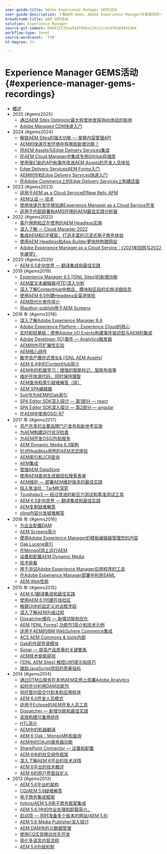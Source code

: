 ```yaml
---
user-guide-title: Adobe Experience Manager GEMS活动
user-guide-description: 了解AEM Gems，Adobe Experience Manager专家提供的一系列技术深入探讨。
breadcrumb-title: AEM GEM活动
solution: Experience Manager
source-git-commit: 088615f28aa91dfd4ba119c11c4c9f8a89441d84
workflow-type: tm+mt
source-wordcount: '770'
ht-degree: 1%

---
```



# Experience Manager GEMS活动 {#experience-manager-gems-recordings}

+ [概述](overview.md)
+ 2025 {#gems2025}
   + [通过AEM Sites Optimizer最大程度地发挥Web体验的影响](gems2025/maximize-impact-with-sites-optimizer.md)
   + [Adobe Managed CDN快速入门](gems2025/getting-started-adobe-managed-cdn.md)
+ 2024 {#gems2024}
   + [解锁AEM Sites的强大功能 — 掌握内容管理API](gems2024/content-management-apis.md)
   + [AEM的快速开发环境中有哪些新增功能？](gems2024/rapid-development-environment-news.md)
   + [将AEM Assets与Edge Delivery Services集成](gems2024/edge-delivery-for-aem-assets.md)
   + [在AEM Cloud Manager中集成专用GitHub存储库](gems2024/private-github-for-aem-cloud-manager.md)
   + [使用我们新的API和事件改进AEM Assets的开发人员体验](gems2024/improving-dev-experience-for-aem-assets-with-new-apis-and-events.md)
   + [Edge Delivery ServicesAEM Forms入门](gems2024/edge-delivery-for-aem-forms.md)
   + [AEM创作和Edge Delivery Services快速入门](/help/experience-manager-gems/gems2024/aem-authoring-and-edge-delivery.md)
   + [在Adobe Commerce上的Edge Delivery Services上构建店面](/help/experience-manager-gems/gems2024/storefronts-on-edge-delivery-with-adobe-commerce.md)
+ 2023 {#gems2023}
   + [适用于AEM as a Cloud Service的New Relic APM](gems2023/newrelic-apm-for-aem-cloud-service.md)
   + [AEM认证 — 技术](gems2023/aem-certification-technical.md)
   + [使用快速开发环境加速Experience Manager as a Cloud Service开发](/help/experience-manager-gems/gems2023/rapid-development-environments.md)
   + [适用于内部部署和AMS环境的AEM最佳实践分析器](gems2023/aem-best-practices-analyzer.md)
+ 2022 {#gems2022}
   + [客户用例和正在使用的AEM Headless实施](gems2022/customer-use-case-and-implementation-of-aem-headless-in-use.md)
   + [深入了解 — Cloud Manager 2022](gems2022/looking-under-the-hood-cloud-manager-2022.md)
   + [集成AEM和CIF框架，打造丰富的沉浸式电子商务体验](gems2022/aem-and-cif-framework-integration.md)
   + [使用AEM Headless和App Builder更快地构建网站](gems2022/build-sites-faster-with-headless-and-appbuilder.md)
   + [Adobe Experience Manager as a Cloud Service：《2021年回顾与2022年展望》](gems2022/aemcloudservice-2021-review-and-outlook.md)
+ 2020 {#gems2020}
   + [AEM 6.5走向世界 — 翻译集成和最佳实践](gems2020/aem65-readyfortheworld-translationintegration-bestpractices.md)
+ 2019 {#gems2019}
   + [Experience Manager 6.5 [!DNL Sites]的新增功能](gems2019/adobe-experience-manager-6-5-sites-whats-new.md)
   + [AEM富文本编辑器(RTE)深入分析](gems2019/aem-rich-text-editor-rte-deep-dive1.md)
   + [深入了解ContextHub中商店、模块和区段的实施详细信息](gems2019/contexthub-deep-dive.md)
   + [使用AEM 6.5创建Headless全渠道体验](gems2019/creating-headless-omnichannel-experiences-with-aem-65.md)
   + [AEM现代化套件简介](gems2019/introducing-the-aem-modernization-suite.md)
   + [将author-publish用于AEM Screens](gems2019/leveraging-author-publish-for-aem-screens.md)
+ 2018 年 {#gems2018}
   + [深入了解Adobe Experience Manager 6.4](gems2018/aem-6-4-technical-sneak-peek.md)
   + [Adobe Experience Platform - Experience Cloud的核心](gems2018/aem-acp.md)
   + [实时和轻量级：使用Adobe I/O Events构建事件驱动型与AEM的集成](gems2018/aem-adobe-io.md)
   + [Adobe Developer (IO)事件 — Analytics触发器](gems2018/aem-analytics-triggers.md)
   + [AEM创作可扩展性实验](gems2018/aem-author-scalability1.md)
   + [AEM核心组件](gems2018/aem-core-components.md)
   + [数字资产爆炸式增长&amp; [!DNL AEM Assets]](gems2018/aem-digital-asset-explosion.md)
   + [AEM 6.4中的ContextHub简介](gems2018/aem-intro-to-contexthub.md)
   + [AEM中的机器学习：增强的智能标记、智能布局等](gems2018/aem-machine-learning.md)
   + [维护开放源代码，同时保持理智](gems2018/aem-maintaining-open-source.md)
   + [AEM查询和索引疑难解答（续）](gems2018/aem-query-and-index-troubleshooting2.md)
   + [AEM SPA编辑器](gems2018/aem-spa-editor.md)
   + [Solr作为AEM的Oak索引](gems2018/solr-as-an-oak-index-for-aem.md)
   + [SPA Editor SDK深入探讨 — 第1部分 — react](gems2018/spa-editor-sdk-deep-dive-react.md)
   + [SPA Editor SDK深入探讨 — 第2部分 — angular](gems2018/spa-editor-sdk-deep-dive-angular.md)
   + [在AEM中使用OSGi R7](gems2018/using-osgi-r7-in-aem.md)
+ 2017 年 {#gems2017}
   + [资产共享的主要品牌门户发布和新参考实施](gems2017/aem-brand-portal.md)
   + [为AEM构建运行状况检查](gems2017/aem-building-health-checks-for-aem.md)
   + [为AEM开发OSGi包和服务](gems2017/aem-developing-osgi-bundles-services-for-aem.md)
   + [AEM Dynamic Media 6.3架构](gems2017/aem-dynamic-media-architecture.md)
   + [针对Headless用例的AEM流式体验](gems2017/aem-headless-usecases.md)
   + [AEM索引和JCR查询](gems2017/aem-indexing-jcr-query.md)
   + [AEM集成](gems2017/aem-integrations.md)
   + [管理AEM DataStore](gems2017/aem-managing-aem-datastore.md)
   + [使用AEM查询生成器轻松搜索表单](gems2017/aem-search-forms-using-querybuilder.md)
   + [AEM维护 — 部署AEM维护版本的最佳实践](gems2017/aem-sustenance-best-practices-deploying-maintenance-releases.md)
   + [陷入焦油坑：TarMK深究](gems2017/aem-tarmk-deepdive.md)
   + [Toughday2 — 经过改进的新压力测试和基准测试工具](gems2017/aem-toughday2-stress-testing-benchmarking-tool.md)
   + [AEM 6.3走向世界 — 翻译集成和最佳实践](gems2017/aem-translation-best-practices.md)
   + [AEM复制疑难解答](gems2017/aem-troubleshooting-aem-replication.md)
   + [sling内容分发疑难解答](gems2017/aem-troubleshooting-sling.md)
+ 2016 年 {#gems2016}
   + [为企业配置DAM](gems2016/aem-configuring-dam-for-enterprise.md)
   + [AEM Screens简介](gems2016/aem-introduction-to-aem-screens.md)
   + [使用Adobe Experience Manager的模板编辑器管理您的内容](gems2016/aem-managing-content-with-template-editor.md)
   + [Oak Lucene索引](gems2016/aem-oak-lucene-indexes.md)
   + [在MongoDB上运行AEM](gems2016/aem-running-aem-on-mongodb.md)
   + [设置和配置AEM Dynamic Media](gems2016/aem-setup-and-configure-aem-dynamic-media.md)
   + [技术偷看](gems2016/aem-technical-sneak-peek.md)
   + [用于测试Adobe Experience Manager应用程序的工具](gems2016/aem-testing-tools-for-aem-apps.md)
   + [在Adobe Experience Manager部署中利用SAML](gems2016/aem-utilizing-saml-in-aem-deployments.md)
   + [AEM Web性能](gems2016/aem-web-performance.md)
+ 2015 年 {#gems2015}
   + [AEM 6.1翻译集成和最佳实践](gems2015/aem-6-1-translation-integration-and-best-practices.md)
   + [使用AEM 6.1创建在线社区](gems2015/aem-creating-online-communities-with-aem-6-1.md)
   + [触屏UI中的自定义对话框字段](gems2015/aem-customizing-dialog-fields-in-touch-ui.md)
   + [深入了解AEM升级过程](gems2015/aem-deep-dive-into-aem-upgrade-process.md)
   + [Dispatcher缓存 — 新增功能和优化](gems2015/aem-dispatcher-caching-new-features-and-optimizations.md)
   + [AEM [!DNL Forms] 功能包1简介和技术示例](gems2015/aem-forms-feature-pack-1-introduction-and-technical-samples.md)
   + [适用于AEM的IBM WebSphere Commerce集成](gems2015/aem-ibm-websphere-commerce-integration-for-aem.md)
   + [ACS AEM Commons &amp; tools内部](gems2015/aem-inside-acs-aem-commons-and-tools.md)
   + [Oak的外部登录模块](gems2015/aem-oak-external-login-module-authenticating-with-ldap-and-beyond.md)
   + [Sonar — 提高产品质量的关键要素](gems2015/aem-sonar-a-key-element-to-improve-product-quality.md)
   + [AEM技术偷偷窥视](gems2015/aem-tech-sneak-peek.md)
   + [ [!DNL AEM Sites] 触控UI的提示和技巧](gems2015/aem-tips-and-tricks-for-aem-sites-touch-ui.md)
   + [跟踪JavaScript项目的质量指标](gems2015/aem-track-quality-metrics-of-your-javascript-project.md)
+ 2014 {#gems2014}
   + [通过DTM云服务在本地AEM实例上部署Adobe Analytics](gems2014/aem-adobe-analytics-dynamic-tag-management.md)
   + [如何充分利用DAM功能包](gems2014/aem-dam-feature-pack.md)
   + [将托管内容交付到本机应用程序](gems2014/aem-delivering-managed-content-to-your-native-apps.md)
   + [AEM 6.0开发人员模式](gems2014/aem-developer-mode.md)
   + [适用于Eclipse的AEM开发人员工具](gems2014/aem-developer-tools-for-eclipse.md)
   + [Dispatcher — 新增功能和最佳实践](gems2014/aem-dispatcher.md)
   + [高效构建可重用组件](gems2014/aem-efficiently-build-reusable-components.md)
   + [HTL简介](gems2014/aem-introduction-to-htl.md)
   + [AEM中的机器翻译](gems2014/aem-machine-translation-in-aem.md)
   + [AEM 6 Oak：MongoMK和查询](gems2014/aem-oak-mongomk-and-queries.md)
   + [AEM中的OAuth服务器功能](gems2014/aem-oauth-server-functionality-in-aem.md)
   + [SharePoint Connector — 设置和配置](gems2014/aem-sharepoint-connector-setup-and-configuration.md)
   + [AEM 6中的社交组件框架](gems2014/aem-social-component-framework-in-aem-6.md)
   + [深入了解AEM 6平台的技术详情](gems2014/aem-technical-deep-dive-into-the-aem-6-platform.md)
   + [AEM 6平台的技术概述](gems2014/aem-technical-overview-of-the-aem-6-platform.md)
   + [AEM 6的用户界面自定义](gems2014/aem-user-interface-customization-for-aem6.md)
+ 2013 {#gems2013}
   + [AEM 5.6平台的架构](gems2013/aem-architecture-of-the-aem-5-6-platform.md)
   + [CQ/AEM 5.6疑难解答](gems2013/aem-cq-aem-5-6-troubleshooting.md)
   + [电子商务集成框架](gems2013/aem-ecommerce-integration-framework.md)
   + [hybris/AEM 5.6电子商务框架集成](gems2013/aem-hybris-ecommerce-framework-integration.md)
   + [AEM 5.6.1中的作业处理和卸载简介。](gems2013/aem-job-handling-and-offloading.md)
   + [启动项 — 同时准备多个版本的网站(AEM 5.6)](gems2013/aem-launches.md)
   + [AEM 5.6 Media Publisher深入探讨](gems2013/aem-media-publisher-deep-dive.md)
   + [AEM DAM中的元数据管理](gems2013/aem-metadata-management-in-aem-dam.md)
   + [使用CQ实现移动优先开发](gems2013/aem-mobile-first-development-with-cq-made-easy.md)
   + [简化多语言内容流程](gems2013/aem-streamlining-multilingual-content-process.md)
   + [AEM 5.6升级机制](gems2013/aem-upgrade-mechanisms.md)

<!--
+ [Archive] {#archive}
    + [AEM 6 Oak: MongoMK and Queries](archive/aem-oak-mongomk-and-queries.md)
    + [Search forms made easy with the AEM querybuilder](archive/aem-search-forms-using-querybuilder.md)
    + [Deep Dive on implementation details of stores, modules and segments in ContextHub](archive/contexthub-deep-dive.md)
    + [AEM Web Performance](archive/aem-web-performance.md)
    + [AEM Query and Index Troubleshooting](archive/aem-query-and-index-troubleshooting.md)
    + [User Interface Customization for AEM 6](archive/aem-user-interface-customization-for-aem6.md)
    + [Technical Sneak Peek](archive/aem-technical-sneak-peek.md)
    + [Customizing Dialog Fields in Touch UI](archive/aem-customizing-dialog-fields-in-touch-ui.md)
    + [Building Health Checks for AEM](archive/aem-building-health-checks-for-aem.md)
    + [Running AEM on MongoDB](archive/aem-running-aem-on-mongodb.md)
    + [AEM 5.6 Media Publisher Deep Dive ](archive/aem-media-publisher-deep-dive.md)
    + [AEM Fluid Experiences for headless usecases](archive/aem-headless-usecases.md)
    + [The Digital Asset Explosion & AEM Assets](archive/aem-digital-asset-explosion.md)
    + [Introduction of Job Handling and Offloading in AEM 5.6.1. ](archive/aem-job-handling-and-offloading.md)
    + [Technical Overview of the AEM 6 Platform](archive/aem-technical-overview-of-the-aem-6-platform.md)
    + [Launches: concurrent preparation of multiple versions of a website (AEM 5.6) ](archive/aem-launches.md)
    + [Efficiently Build Reusable Components](archive/aem-efficiently-build-reusable-components.md)
    + [AEM Integrations - a solid foundation goes a long way](archive/aem-integrations.md)
    + [Dispatcher - New features and best practices](archive/aem-dispatcher.md)
    + [Adobe Experience Manager 6.5 Sites - What's New](archive/adobe-experience-manager-6-5-sites-whats-new.md)
    + [Oak's External Login Module - Authenticating with LDAP and Beyond](archive/aem-oak-external-login-module-authenticating-with-ldap-and-beyond.md)
    + [Troubleshooting AEM Replication](archive/aem-troubleshooting-aem-replication.md)
    + [Metadata Management in AEM DAM](archive/aem-metadata-management-in-aem-dam.md)
    + [AEM 6.5 Ready for the World - Translation Integration & Best Practices](archive/aem65-readyfortheworld-translationintegration-bestpractices.md)
    + [hybris/AEM 5.6 eCommerce framework integration](archive/aem-hybris-ecommerce-framework-integration.md)
    + [How to deploy Adobe Analytics on a local AEM instance by using the Dynamic Tag Management cloud service](archive/aem-adobe-analytics-dynamic-tag-management.md)
    + [eCommerce Integration Framework ](archive/aem-ecommerce-integration-framework.md)
    + [Real-time and lightweight: build event-driven integrations with AEM using Adobe I/O Events](archive/aem-adobe-io.md)
    + [AEM Tech Sneak Peek](archive/aem-tech-sneak-peek.md)
    + [AEM Rich Text Editor (RTE) Deep Dive](archive/aem-rich-text-editor-rte-deep-dive1.md)
    + [Deep dive into AEM upgrade process](archive/aem-deep-dive-into-aem-upgrade-process.md)
    + [AEM SPA Editor](archive/aem-spa-editor.md)
    + [MSM and Translation: Best Practices ](archive/aem-msm-and-translation-best-practices.md)
    + [AEM Indexing and JCR Query](archive/aem-indexing-jcr-query.md)
    + [IBM WebSphere Commerce Integration for AEM](archive/aem-ibm-websphere-commerce-integration-for-aem.md)
    + [Setup and Configure AEM Dynamic Media](archive/aem-setup-and-configure-aem-dynamic-media.md)
    + [Leveraging author-publish for AEM Screens](archive/leveraging-author-publish-for-aem-screens.md)
    + [Experiments in AEM Author Scalability](archive/aem-author-scalability1.md)
    + [Introduction to AEM Screens](archive/aem-introduction-to-aem-screens.md)
    + [Creating Headless Omnichannel Experiences with AEM 6.5](archive/creating-headless-omnichannel-experiences-with-aem-65.md)
    + [Developing OSGi Bundles and Services for AEM](archive/aem-developing-osgi-bundles-services-for-aem.md)
    + [Technical Deep Dive into the AEM 6 Platform](archive/aem-technical-deep-dive-into-the-aem-6-platform.md)
    + [Adobe Experience Platform - The Heart of Experience Cloud](archive/aem-acp.md)
    + [Social Component Framework in AEM 6](archive/aem-social-component-framework-in-aem-6.md)
    + [Mobile-First Development with CQ Made Easy](archive/aem-mobile-first-development-with-cq-made-easy.md)
    + [AEM Core Components](archive/aem-core-components.md)
    + [AEM SPA Editor](archive/jcr-aem-spa-editor.md)
    + [Major Brand Portal Release and new reference implementation for Asset Share](archive/aem-brand-portal.md)
    + [Utilizing SAML in Adobe Experience Manager deployments](archive/aem-utilizing-saml-in-aem-deployments.md)
    + [AEM 6.0 Developer Mode](archive/aem-developer-mode.md)
    + [AEM [!DNL Forms] Feature Pack 1 introduction and technical samples](archive/aem-forms-feature-pack-1-introduction-and-technical-samples.md)
    + [CQ/AEM 5.6 Troubleshooting](archive/aem-cq-aem-5-6-troubleshooting.md)
    + [AEM Dynamic Media 6.3 Architecture](archive/aem-dynamic-media-architecture.md)
    + [Inside ACS AEM Commons & Tools](archive/aem-inside-acs-aem-commons-and-tools.md)
    + [Creating online Communities with AEM 6.1](archive/aem-creating-online-communities-with-aem-6-1.md)
    + [OAuth Server functionality in AEM - Embrace Federation and unleash your REST APIs!](archive/aem-oauth-server-functionality-in-aem.md)
    + [Into the tar pit: a TarMK deep dive](archive/aem-tarmk-deepdive.md)
    + [Oak Lucene Indexes](archive/aem-oak-lucene-indexes.md)
    + [AEM Developer Tools for Eclipse](archive/aem-developer-tools-for-eclipse.md)
    + [Solr as an Oak index for AEM](archive/solr-as-an-oak-index-for-aem1.md)
    + [Toughday2 - A new and improved stress testing and benchmarking tool](archive/aem-toughday2-stress-testing-benchmarking-tool.md)
    + [Introduction to ContextHub in AEM 6.4](archive/aem-intro-to-contexthub.md)
    + [Configuring the DAM for Enterprise](archive/aem-configuring-dam-for-enterprise.md)
    + [Managing AEM DataStore](archive/aem-managing-aem-datastore.md)
    + [AEM Sustenance - Best Practices for deploying AEM Maintenance Releases](archive/aem-sustenance-best-practices-deploying-maintenance-releases.md)
    + [Maintaining Open Source While Maintaining Your Sanity](archive/aem-maintaining-open-source.md)
    + [SPA Editor SDK Deep Dive - Part 1 - React ](archive/spa-editor-sdk-deep-dive-react.md)
    + [Tools to use for testing Adobe Experience Manager applications](archive/aem-testing-tools-for-aem-apps.md)
    + [Machine Learning in AEM: Enhanced Smart Tags, Smart Layout and more](archive/aem-machine-learning.md)
    + [Tips and tricks for AEM Sites Touch UI](archive/aem-tips-and-tricks-for-aem-sites-touch-ui.md)
    + [Dispatcher Caching - New Features and Optimizations](archive/aem-dispatcher-caching-new-features-and-optimizations.md)
    + [How to get the most out of your DAM Feature Pack](archive/aem-dam-feature-pack.md)
    + [Troubleshooting Sling Content Distribution](archive/aem-troubleshooting-sling.md)
    + [Introduction to HTL](archive/aem-introduction-to-htl.md)
    + [Delivering Managed Content to your Native Apps](archive/aem-delivering-managed-content-to-your-native-apps.md)
    + [SharePoint Connector - Setup and Configuration](archive/aem-sharepoint-connector-setup-and-configuration.md)
    + [AEM 6.1 Translation Integration & Best Practices](archive/aem-6-1-translation-integration-and-best-practices.md)
    + [Managing your content with the template editor of Adobe Experience Manager](archive/aem-managing-content-with-template-editor.md)
    + [SPA Editor SDK Deep Dive - Part 2 - Angular](archive/spa-editor-sdk-deep-dive-angular.md)
    + [Sonar - A key element to improve product quality](archive/aem-sonar-a-key-element-to-improve-product-quality.md)
    + [AEM 6.3 Ready for the World - Translation Integration & Best Practices](archive/aem-translation-best-practices.md)
    + [AEM 5.6 upgrade mechanisms ](archive/aem-upgrade-mechanisms.md)
    + [Track quality metrics of your Javascript project](archive/aem-track-quality-metrics-of-your-javascript-project.md)
    + [Streamlining multilingual content process](archive/aem-streamlining-multilingual-content-process.md)
    + [Deep Dive into Adobe Experience Manager 6.4](archive/aem-6-4-technical-sneak-peek.md)
    + [Machine Translation in AEM](archive/aem-machine-translation-in-aem.md)
    + [Using OSGi R7 in AEM](archive/using-osgi-r7-in-aem.md)
    + [Architecture of the AEM 5.6 Platform](archive/aem-architecture-of-the-aem-5-6-platform.md)
    + [Adobe I/O Events - Analytics Triggers](archive/aem-analytics-triggers.md)
    + [Introducing the AEM Modernization Suite](archive/introducing-the-aem-modernization-suite.md)
    + [AEM Query and Index Troubleshooting](archive/aem-query-and-index-troubleshooting2.md)
-->

